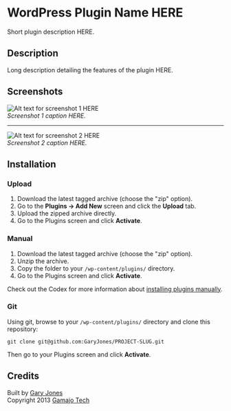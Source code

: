 # WordPress Plugin Name HERE

Short plugin description HERE.

## Description 

Long description detailing the features of the plugin HERE.

## Screenshots

![Alt text for screenshot 1 HERE](https://raw.github.com/GaryJones/PROJECT-SLUG/master/assets/screenshot-1.png)  
_Screenshot 1 caption HERE._

---

![Alt text for screenshot 2 HERE](https://raw.github.com/GaryJones/PROJECT-SLUG/master/assets/screenshot-2.png)  
_Screenshot 2 caption HERE._


## Installation

### Upload

1. Download the latest tagged archive (choose the "zip" option).
2. Go to the __Plugins -> Add New__ screen and click the __Upload__ tab.
3. Upload the zipped archive directly.
4. Go to the Plugins screen and click __Activate__.

### Manual

1. Download the latest tagged archive (choose the "zip" option).
2. Unzip the archive.
3. Copy the folder to your `/wp-content/plugins/` directory.
4. Go to the Plugins screen and click __Activate__.

Check out the Codex for more information about [installing plugins manually](http://codex.wordpress.org/Managing_Plugins#Manual_Plugin_Installation).

### Git

Using git, browse to your `/wp-content/plugins/` directory and clone this repository:

`git clone git@github.com:GaryJones/PROJECT-SLUG.git`

Then go to your Plugins screen and click __Activate__.


## Credits

Built by [Gary Jones](https://twitter.com/GaryJ)  
Copyright 2013 [Gamajo Tech](http://gamajo.com/)
